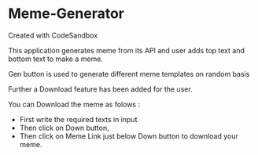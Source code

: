 # Meme-Generator
Created with CodeSandbox

This application generates meme from its API and user adds top text and bottom text to make a meme.

Gen button is used to generate different meme templates on random basis

Further a Download feature has been added for the user.

You can Download the meme as folows :
- First write the required texts in input.
- Then click on Down button, 
- Then click on Meme Link just below Down button to download your meme. 